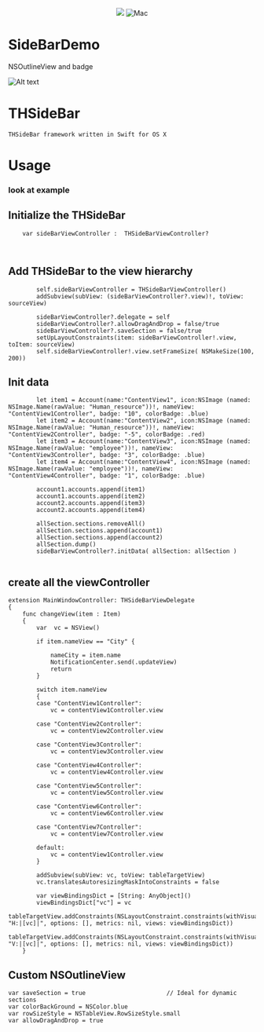 <p align="center">
<img src="https://img.shields.io/badge/Swift-5.0-orange.svg" />
<img src="https://img.shields.io/badge/platforms-mac-brightgreen.svg?style=flat" alt="Mac" />
</p>

# SideBarDemo
NSOutlineView and badge

 ![Alt text](https://github.com/thierryH91200/SideBarDemo/blob/master/Capture1.png)


# THSideBar


    THSideBar framework written in Swift for OS X
    
   




# Usage

### look at example

## Initialize the THSideBar

```
    var sideBarViewController :  THSideBarViewController?
    
    

```


## Add THSideBar to the view hierarchy

```
        self.sideBarViewController = THSideBarViewController()
        addSubview(subView: (sideBarViewController?.view)!, toView: sourceView)
        
        sideBarViewController?.delegate = self
        sideBarViewController?.allowDragAndDrop = false/true
        sideBarViewController?.saveSection = false/true
        setUpLayoutConstraints(item: sideBarViewController!.view, toItem: sourceView)
        self.sideBarViewController!.view.setFrameSize( NSMakeSize(100, 200))
```

## Init data

```
        let item1 = Account(name:"ContentView1", icon:NSImage (named: NSImage.Name(rawValue: "Human_resource"))!, nameView: "ContentView1Controller", badge: "10", colorBadge: .blue)
        let item2 = Account(name:"ContentView2", icon:NSImage (named: NSImage.Name(rawValue: "Human_resource"))!, nameView: "ContentView2Controller", badge: "-5", colorBadge: .red)
        let item3 = Account(name:"ContentView3", icon:NSImage (named: NSImage.Name(rawValue: "employee"))!, nameView: "ContentView3Controller", badge: "3", colorBadge: .blue)
        let item4 = Account(name:"ContentView4", icon:NSImage (named: NSImage.Name(rawValue: "employee"))!, nameView: "ContentView4Controller", badge: "1", colorBadge: .blue)
        
        account1.accounts.append(item1)
        account1.accounts.append(item2)
        account2.accounts.append(item3)
        account2.accounts.append(item4)
        
        allSection.sections.removeAll()
        allSection.sections.append(account1)
        allSection.sections.append(account2)
        allSection.dump()
        sideBarViewController?.initData( allSection: allSection )
    
```

## create all the viewController


```
extension MainWindowController: THSideBarViewDelegate
{
    func changeView(item : Item)
    {
        var  vc = NSView()
                
        if item.nameView == "City" {
            
            nameCity = item.name
            NotificationCenter.send(.updateView)
            return
        }

        switch item.nameView
        {
        case "ContentView1Controller":
            vc = contentView1Controller.view
            
        case "ContentView2Controller":
            vc = contentView2Controller.view
            
        case "ContentView3Controller":
            vc = contentView3Controller.view
            
        case "ContentView4Controller":
            vc = contentView4Controller.view
            
        case "ContentView5Controller":
            vc = contentView5Controller.view
            
        case "ContentView6Controller":
            vc = contentView6Controller.view
            
        case "ContentView7Controller":
            vc = contentView7Controller.view
            
        default:
            vc = contentView1Controller.view
        }
        
        addSubview(subView: vc, toView: tableTargetView)
        vc.translatesAutoresizingMaskIntoConstraints = false
        
        var viewBindingsDict = [String: AnyObject]()
        viewBindingsDict["vc"] = vc
        tableTargetView.addConstraints(NSLayoutConstraint.constraints(withVisualFormat: "H:|[vc]|", options: [], metrics: nil, views: viewBindingsDict))
        tableTargetView.addConstraints(NSLayoutConstraint.constraints(withVisualFormat: "V:|[vc]|", options: [], metrics: nil, views: viewBindingsDict))
    }

```

## Custom NSOutlineView

    var saveSection = true                       // Ideal for dynamic sections
    var colorBackGround = NSColor.blue
    var rowSizeStyle = NSTableView.RowSizeStyle.small
    var allowDragAndDrop = true

